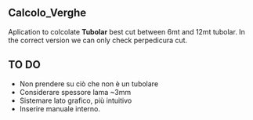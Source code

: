 ## Calcolo_Verghe
Aplication to colcolate **Tubolar** best cut between 6mt and 12mt
tubolar.
In the correct version we can only check perpedicura cut. 

## TO DO
- Non prendere su ciò che non è un tubolare
- Considerare spessore lama ~3mm
- Sistemare lato grafico, più intuitivo
- Inserire manuale interno.